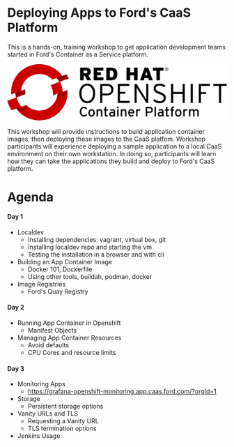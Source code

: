 # Deploying Apps to Ford's CaaS Platform

This is a hands-on, training workshop to get application development teams started in Ford's Container as a Service platform.

![](images/OpenShift_Logo.svg)

This workshop will provide instructions to build application container images, then deploying these images to the CaaS platfom. Workshop participants will experience deploying a sample application to a local CaaS environment on their own workstation. In doing so, participants will learn how they can take the applications they build and deploy to Ford's CaaS platform.

# Agenda

#### Day 1
- Localdev
  - Installing dependencies: vagrant, virtual box, git
  - Installing localdev repo and starting the vm
  - Testing the installation in a browser and with cli
- Building an App Container Image
  - Docker 101, Dockerfile
  - Using other tools, buildah, podman, docker
- Image Registries
  - Ford's Quay Registry

#### Day 2
- Running App Container in Openshift
  - Manifest Objects
- Managing App Container Resources
  - Avoid defaults
  - CPU Cores and resource limits

#### Day 3
- Monitoring Apps
  - https://grafana-openshift-monitoring.app.caas.ford.com/?orgId=1
- Storage
  - Persistent storage options
- Vanity URLs and TLS
  - Requesting a Vanity URL
  - TLS termination options
- Jenkins Usage
